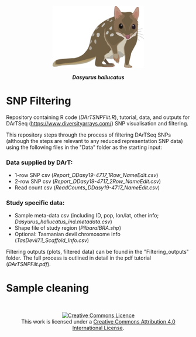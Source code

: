<div align="center">
    <img src="Data/Quoll.png" width="250px"</img> 
</div>
<p align="center">
<b><i>Dasyurus hallucatus</i></b>
</p>

# SNP Filtering

Repository containing R code (*DArTSNPFilt.R*), tutorial, data, and outputs for DArTSeq (https://www.diversityarrays.com/) SNP visualisation and filtering. 

This repository steps through the process of filtering DArTSeq SNPs (although the steps are relevant to any reduced representation SNP data) using the following files in the "Data" folder as the starting input:  

### Data supplied by DArT:
* 1-row SNP csv (*Report_DDasy19-4717_1Row_NameEdit.csv*)  
* 2-row SNP csv (*Report_DDasy19-4717_2Row_NameEdit.csv*)  
* Read count csv (*ReadCounts_DDasy19-4717_NameEdit.csv*)  

### Study specific data:  
* Sample meta-data csv (including ID, pop, lon/lat, other info; *Dasyurus_hallucatus_ind.metadata.csv*)  
* Shape file of study region (*PilbaraIBRA.shp*)  
* Optional: Tasmanian devil chromosome info (*TasDevil7.1_Scaffold_Info.csv*)  

Filtering outputs (plots, filtered data) can be found in the "Filtering_outputs" folder. The full process is outlined in detail in the pdf tutorial (*DArTSNPFilt.pdf*).


# Sample cleaning






&nbsp;
<div align="center">
<a rel="license" href="http://creativecommons.org/licenses/by/4.0/"><img alt="Creative Commons Licence" style="border-width:0" src="https://i.creativecommons.org/l/by/4.0/88x31.png" /></a><br />This work is licensed under a <a rel="license" href="http://creativecommons.org/licenses/by/4.0/">Creative Commons Attribution 4.0 International License</a>.
</div>
